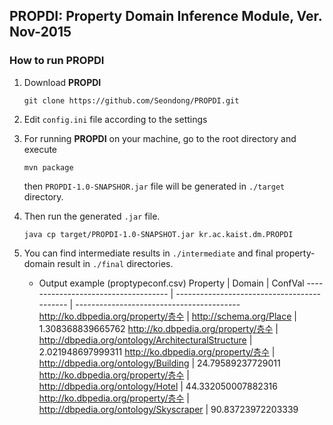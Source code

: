 ## PROPDI: Property Domain Inference Module,  Ver. Nov-2015  

### How to run PROPDI

1. Download __PROPDI__
    ```
    git clone https://github.com/Seondong/PROPDI.git 
    ```

2. Edit `config.ini` file according to the settings

3. For running __PROPDI__ on your machine, go to the root directory and execute
    ```
    mvn package
    ```
   then `PROPDI-1.0-SNAPSHOR.jar` file will be generated in `./target` directory.

4. Then run the generated `.jar` file.
    ```
    java cp target/PROPDI-1.0-SNAPSHOT.jar kr.ac.kaist.dm.PROPDI
    ```
5. You can find intermediate results in `./intermediate` and final property-domain result in `./final` directories.

	* Output example (proptypeconf.csv)
    Property | Domain | ConfVal
    ------------------------------------ | ------------------------------------------- | -----------------------------------------
    http://ko.dbpedia.org/property/층수 | http://schema.org/Place  | 1.308368839665762
    http://ko.dbpedia.org/property/층수 | http://dbpedia.org/ontology/ArchitecturalStructure | 2.021948697999311
    http://ko.dbpedia.org/property/층수 | http://dbpedia.org/ontology/Building | 24.79589237729011
    http://ko.dbpedia.org/property/층수 | http://dbpedia.org/ontology/Hotel | 44.332050007882316
    http://ko.dbpedia.org/property/층수 | http://dbpedia.org/ontology/Skyscraper  | 90.83723972203339


